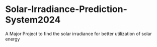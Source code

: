 # Solar-Irradiance-Prediction-System2024
A Major Project to find the solar irradiance for better utilization of solar energy
